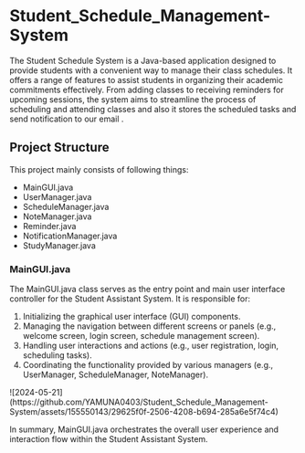 # Student_Schedule_Management-System
The Student Schedule System is a Java-based application designed to provide students with a convenient way to manage their class schedules. It offers a range of features to assist students in organizing their academic commitments effectively. From adding classes to receiving reminders for upcoming sessions, the system aims to streamline the process of scheduling and attending classes and also it stores the scheduled tasks and send notification to our email .
<h2>
Project Structure</h2>
<p>This project mainly consists of following things:</p>
<ul>
  <li>MainGUI.java</li>
  <li>UserManager.java</li>
  <li>ScheduleManager.java</li>
  <li> NoteManager.java</li>
  <li>Reminder.java</li>
  <li>NotificationManager.java</li>
  <li>StudyManager.java</li>
</ul>
<h3>MainGUI.java</h3>
<p>The MainGUI.java class serves as the entry point and main user interface controller for the Student Assistant System. It is responsible for:
<ol type=1 start=1>
  <li>
Initializing the graphical user interface (GUI) components.</li>
<li>Managing the navigation between different screens or panels (e.g., welcome screen, login screen, schedule management screen).</li>
<li>Handling user interactions and actions (e.g., user registration, login, scheduling tasks).</li>
<li>Coordinating the functionality provided by various managers (e.g., UserManager, ScheduleManager, NoteManager).</li></ol>
![2024-05-21](https://github.com/YAMUNA0403/Student_Schedule_Management-System/assets/155550143/29625f0f-2506-4208-b694-285a6e5f74c4)

In summary, MainGUI.java orchestrates the overall user experience and interaction flow within the Student Assistant System.</p>

